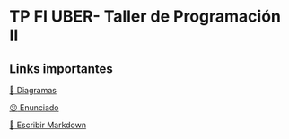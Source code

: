 # TP FI UBER- Taller de Programación II


## Links importantes

[:art: Diagramas](https://lucid.app/lucidchart/044a05e3-ac54-422e-afad-49649120d5d9/edit?invitationId=inv_d4561b9d-fb88-4e1e-8410-9ee93690c2c0&page=Qpit_yEEgBkD#)

[:confused: Enunciado](https://taller-de-programacion-2.github.io/works/statement/2022/2/enunciado/)

[:pencil: Escribir Markdown](https://docs.github.com/github/writing-on-github/getting-started-with-writing-and-formatting-on-github/basic-writing-and-formatting-syntax)

